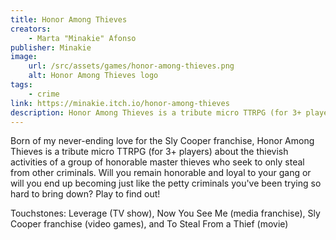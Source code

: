 ```yaml
---
title: Honor Among Thieves
creators: 
    - Marta "Minakie" Afonso
publisher: Minakie
image:
    url: /src/assets/games/honor-among-thieves.png
    alt: Honor Among Thieves logo
tags:
    - crime
link: https://minakie.itch.io/honor-among-thieves
description: Honor Among Thieves is a tribute micro TTRPG (for 3+ players) about the thievish activities of a group of honorable master thieves who seek to only steal from other criminals.
---
```


Born of my never-ending love for the Sly Cooper franchise, Honor Among Thieves is a tribute micro TTRPG (for 3+ players) about the thievish activities of a group of honorable master thieves who seek to only steal from other criminals. Will you remain honorable and loyal to your gang or will you end up becoming just like the petty criminals you've been trying so hard to bring down? Play to find out!

Touchstones: Leverage (TV show), Now You See Me (media franchise), Sly Cooper franchise (video games), and To Steal From a Thief (movie)